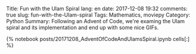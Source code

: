 ﻿Title: Fun with the Ulam Spiral
lang: en
date: 2017-12-08 19:32
comments: true
slug: fun-with-the-Ulam-spiral
Tags: Mathematics, moviepy
Category: Python
Summary: Following an Advent of Code, we're examing the Ulam spiral and its implementation and end up with some nice GIFs. 

{% notebook posts/20171208_AdventOfCodeAndUlamsSpiral.ipynb cells[:] %}
